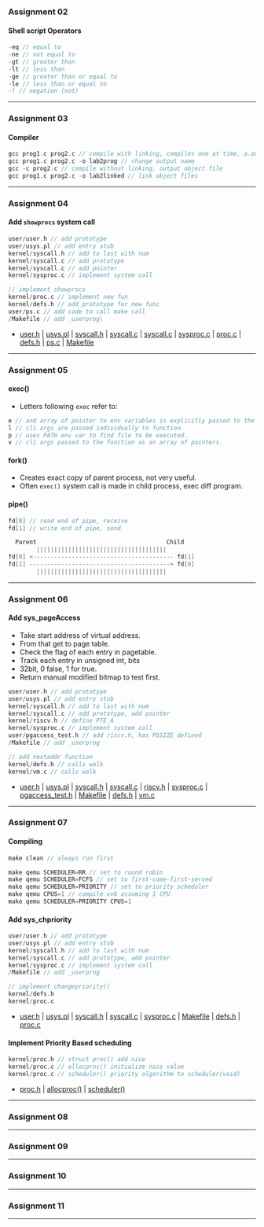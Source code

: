 ### __Assignment 02__
#### Shell script Operators
```java
-eq // equal to
-ne // not equal to
-gt // greater than
-lt // less than
-ge // greater than or equal to
-le // less than or equal to
-! // negation (not)
```
--------------------------------------------------
### __Assignment 03__
#### Compiler
```c
gcc prog1.c prog2.c // compile with linking, compiles one at time, a.out
gcc prog1.c prog2.c -o lab2prog // change output name
gcc -c prog2.c // compile without linking, output object file
gcc prog1.c prog2.c -o lab2linked // link object files
```
--------------------------------------------------
### __Assignment 04__
#### Add `showprocs` system call
```c
user/user.h // add prototype
user/usys.pl // add entry stub
kernel/syscall.h // add to last with num
kernel/syscall.c // add prototype
kernel/syscall.c // add pointer
kernel/sysproc.c // implement system call

// implement showprocs
kernel/proc.c // implement new fun
kernel/defs.h // add prototype for new func
user/ps.c // add code to call make call
/Makefile // add _userprog\
```
- [user.h][user_h_4] | [usys.pl][usys_pl_4] | [syscall.h][syscall_h_4] | [syscall.c][syscall_c_4] | [syscall.c][syscall_c_4] | [sysproc.c][sysproc_c_4] | [proc.c][proc_c_4] | [defs.h][defs_h_4] | [ps.c][ps_c_4] | [Makefile][Makefile__4]

[user_h_4]: https://github.com/coriandar/operatingSystems/blob/main/assignments/lab4-55/xv6-riscv/user/user.h#L29
[usys_pl_4]: https://github.com/coriandar/operatingSystems/blob/main/assignments/lab4-55/xv6-riscv/user/usys.pl#L20
[syscall_h_4]: https://github.com/coriandar/operatingSystems/blob/main/assignments/lab4-55/xv6-riscv/kernel/syscall.h#L24
[syscall_c_4]: https://github.com/coriandar/operatingSystems/blob/main/assignments/lab4-55/xv6-riscv/kernel/syscall.c#L108
[sysproc_c_4]: https://github.com/coriandar/operatingSystems/blob/main/assignments/lab4-55/xv6-riscv/kernel/sysproc.c#L18
[proc_c_4]: https://github.com/coriandar/operatingSystems/blob/main/assignments/lab4-55/xv6-riscv/kernel/proc.c#L31
[defs_h_4]: https://github.com/coriandar/operatingSystems/blob/main/assignments/lab4-55/xv6-riscv/kernel/defs.h#L107
[ps_c_4]: https://github.com/coriandar/operatingSystems/blob/main/assignments/lab4-55/xv6-riscv/user/ps.c
[Makefile__4]: https://github.com/coriandar/operatingSystems/blob/main/assignments/lab4-55/xv6-riscv/Makefile#L136
--------------------------------------------------
### __Assignment 05__
#### exec()
- Letters following `exec` refer to:
```java
e // and array of pointer to env variables is explicitly passed to the new process image.
l // cli args are passed individually to function.
p // uses PATH env var to find file to be executed.
v // cli args passed to the function as an array of pointers.
```

#### fork()
- Creates exact copy of parent process, not very useful.
- Often `exec()` system call is made in child process, exec diff program.

#### pipe()
```java
fd[0] // read end of pipe, receive
fd[1] // write end of pipe, send

  Parent                                     Child
        |||||||||||||||||||||||||||||||||||||
fd[0] <---------------------------------------- fd[1]
fd[1] ----------------------------------------> fd[0]
        |||||||||||||||||||||||||||||||||||||
```
--------------------------------------------------
### __Assignment 06__
#### Add sys_pageAccess
- Take start address of virtual address.
- From that get to page table.
- Check the flag of each entry in pagetable.
- Track each entry in unsigned int, bits
- 32bit, 0 false, 1 for true.
- Return manual modified bitmap to test first.

```c
user/user.h // add prototype
user/usys.pl // add entry stub
kernel/syscall.h // add to last with num
kernel/syscall.c // add prototype, add pointer
kernel/riscv.h // define PTE_A
kernel/sysproc.c // implement system call
user/pgaccess_test.h // add riscv.h, has PGSIZE defined
/Makefile // add _userprog

// add nextaddr function
kernel/defs.h // calls walk
kernel/vm.c // calls walk
```
- [user.h][user_h_6] | [usys.pl][usys_pl_6] | [syscall.h][syscall_h_6] | [syscall.c][syscall_c_6] | [riscv.h][riscv_h_6] | [sysproc.c][sysproc_c_6] | [pgaccess_test.h][pgaccess_test_h_6] | [Makefile][Makefile__6] | [defs.h][defs_h_6] | [vm.c][vm_c_6]

[user_h_6]: https://github.com/coriandar/operatingSystems/blob/main/assignments/lab6-55/xv6-riscv/user/user.h#L27
[usys_pl_6]: https://github.com/coriandar/operatingSystems/blob/main/assignments/lab6-55/xv6-riscv/user/usys.pl#L39
[syscall_h_6]: https://github.com/coriandar/operatingSystems/blob/main/assignments/lab6-55/xv6-riscv/kernel/syscall.h#L23
[syscall_c_6]: https://github.com/coriandar/operatingSystems/blob/main/assignments/lab6-55/xv6-riscv/kernel/syscall.c#L107
[riscv_h_6]: https://github.com/coriandar/operatingSystems/blob/main/assignments/lab6-55/xv6-riscv/kernel/riscv.h#L346
[sysproc_c_6]: https://github.com/coriandar/operatingSystems/blob/main/assignments/lab6-55/xv6-riscv/kernel/sysproc.c#L11
[pgaccess_test_h_6]: https://github.com/coriandar/operatingSystems/blob/main/assignments/lab6-55/xv6-riscv/user/pgaccess_test.c
[Makefile__6]: https://github.com/coriandar/operatingSystems/blob/main/assignments/lab6-55/xv6-riscv/Makefile#L135
[defs_h_6]: https://github.com/coriandar/operatingSystems/blob/main/assignments/lab6-55/xv6-riscv/kernel/defs.h#L174
[vm_c_6]: https://github.com/coriandar/operatingSystems/blob/main/assignments/lab6-55/xv6-riscv/kernel/vm.c#L149
--------------------------------------------------
### __Assignment 07__
#### Compiling
```c
make clean // always run first

make qemu SCHEDULER=RR // set to round robin
make qemu SCHEDULER=FCFS // set to first-come-first-served
make qemu SCHEDULER=PRIORITY // set to priority scheduler
make qemu CPUS=1 // compile xv6 assuming 1 CPU
make qemu SCHEDULER=PRIORITY CPUS=1
```

#### Add sys_chpriority
```c
user/user.h // add prototype
user/usys.pl // add entry stub
kernel/syscall.h // add to last with num
kernel/syscall.c // add prototype, add pointer
kernel/sysproc.c // implement system call
/Makefile // add _userprog

// implement changepriority()
kernel/defs.h
kernel/proc.c
```
- [user.h][user_h_7] | [usys.pl][usys_pl_7] | [syscall.h][syscall_h_7] | [syscall.c][syscall_c_7] | [sysproc.c][sysproc_c_7] | [Makefile][Makefile__7] | [defs.h][defs_h_7] | [proc.c][proc_c_7]

#### Implement Priority Based scheduling
```c
kernel/proc.h // struct proc() add nice
kernel/proc.c // allocproc() initialize nice value
kernel/proc.c // scheduler() priority algorithm to scheduler(void)
```
- [proc.h][proc_h_7] | [allocproc()][allocproc__7] | [scheduler()][scheduler__7]

[user_h_7]: https://github.com/coriandar/operatingSystems/blob/main/assignments/lab7-55/xv6-riscv/user/user.h#L27
[usys_pl_7]: https://github.com/coriandar/operatingSystems/blob/main/assignments/lab7-55/xv6-riscv/user/usys.pl#L40
[syscall_h_7]: https://github.com/coriandar/operatingSystems/blob/main/assignments/lab7-55/xv6-riscv/kernel/syscall.h#L24
[syscall_c_7]: https://github.com/coriandar/operatingSystems/blob/main/assignments/lab7-55/xv6-riscv/kernel/syscall.c#L108
[sysproc_c_7]: https://github.com/coriandar/operatingSystems/blob/main/assignments/lab7-55/xv6-riscv/kernel/sysproc.c#L11
[Makefile__7]: https://github.com/coriandar/operatingSystems/blob/main/assignments/lab7-55/xv6-riscv/Makefile#L144
[defs_h_7]: https://github.com/coriandar/operatingSystems/blob/main/assignments/lab7-55/xv6-riscv/kernel/defs.h#L110
[proc_c_7]: https://github.com/coriandar/operatingSystems/blob/main/assignments/lab7-55/xv6-riscv/kernel/proc.c#L561
[proc_h_7]: https://github.com/coriandar/operatingSystems/blob/main/assignments/lab7-55/xv6-riscv/kernel/proc.h#L117
[allocproc__7]: https://github.com/coriandar/operatingSystems/blob/main/assignments/lab7-55/xv6-riscv/kernel/proc.c#L127
[scheduler__7]: https://github.com/coriandar/operatingSystems/blob/main/assignments/lab7-55/xv6-riscv/kernel/proc.c#L519
--------------------------------------------------
### __Assignment 08__
--------------------------------------------------
### __Assignment 09__
--------------------------------------------------
### __Assignment 10__
--------------------------------------------------
### __Assignment 11__
--------------------------------------------------